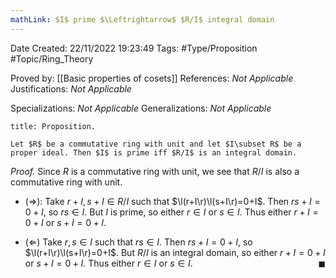 ```yaml
---
mathLink: $I$ prime $\Leftrightarrow$ $R/I$ integral domain
---
```


<div class="topSpace"></div>

Date Created: 22/11/2022 19:23:49
Tags: #Type/Proposition #Topic/Ring_Theory

Proved by: [[Basic properties of cosets]]
References: _Not Applicable_
Justifications: _Not Applicable_

Specializations: _Not Applicable_
Generalizations: _Not Applicable_

``` ad-Proposition
title: Proposition.

Let $R$ be a commutative ring with unit and let $I\subset R$ be a proper ideal. Then $I$ is prime iff $R/I$ is an integral domain.

```

<i>Proof.</i> Since $R$ is a commutative ring with unit, we see that $R/I$ is also a commutative ring with unit.
* ($\Rightarrow$): Take $r+I,s+I\in R/I$ such that $\l(r+I\r)\l(s+I\r)=0+I$. Then $rs+I=0+I$, so $rs\in I$. But $I$ is prime, so either $r\in I$ or $s\in I$. Thus either $r+I=0+I$ or $s+I=0+I$.

* ($\Leftarrow$) Take $r,s\in I$ such that $rs\in I$. Then $rs+I=0+I$, so $\l(r+I\r)\l(s+I\r)=0+I$. But $R/I$ is an integral domain, so either $r+I=0+I$ or $s+I=0+I$. Thus either $r\in I$ or $s\in I$.<span style="float:right;">$\blacksquare$</span>

